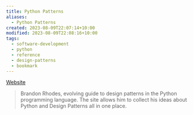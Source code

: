 ```yaml
---
title: Python Patterns
aliases:
  - Python Patterns
created: 2023-08-09T22:07:14+10:00
modified: 2023-08-09T22:08:16+10:00
tags:
  - software-development
  - python
  - reference
  - design-patterns
  - bookmark
---
```


[Website](https://python-patterns.guide/)

> Brandon Rhodes, evolving guide to design patterns in the Python programming language. The site allows him to collect his ideas about Python and Design Patterns all in one place.
